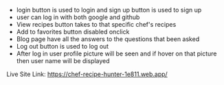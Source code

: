 * login button is used to login and sign up button is used to sign up
* user  can log in with both google and github
* View recipes button takes to that specific chef's recipes
* Add to favorites button disabled onclick
* Blog page have all the answers to the questions that been asked
* Log out button is used to log out
* After log in user profile picture will be seen and if hover on that picture then user name will be displayed

Live Site Link: https://chef-recipe-hunter-1e811.web.app/